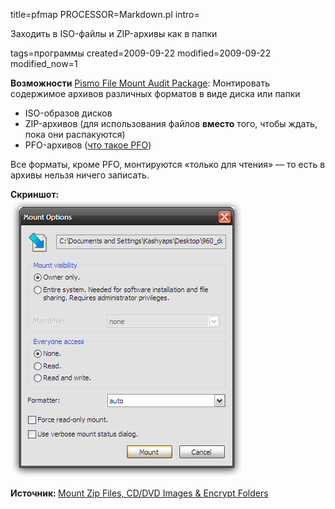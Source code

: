 title=pfmap
PROCESSOR=Markdown.pl
intro=<p>Заходить в ISO-файлы и ZIP-архивы как в папки</p>
tags=программы
created=2009-09-22
modified=2009-09-22
modified_now=1

<div>

<p><b>Возможности</b> <a href="http://www.pismotechnic.com/download/">Pismo File Mount Audit Package</a>: Монтировать содержимое архивов различных форматов в виде диска или папки</p>
<ul>
<li>ISO-образов дисков</li>
<li>ZIP-архивов (для использования файлов&nbsp;<b>вместо</b>&nbsp;того, чтобы ждать, пока они распакуются)</li>
<li>PFO-архивов (<a href="http://www.pismotechnic.com/pfo/">что такое PFO</a>)</li>
</ul>Все форматы, кроме PFO, монтируются «только для чтения» — то есть в архивы нельзя ничего записать.
<p></p>
<p><b>Скриншот:</b><br>
<img src="pfmap.png">
</p>
<p><b>Источник:&nbsp;</b><a href="http://www.makeuseof.com/tag/pismo-file-mount-mount-zip-cddvd-images-and-encrypt-folders/">Mount Zip Files, CD/DVD Images &amp; Encrypt Folders</a></p>
</div>
